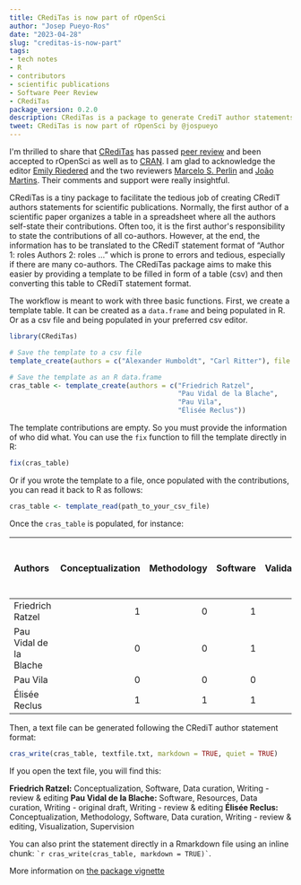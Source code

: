 ```yaml
---
title: CRediTas is now part of rOpenSci
author: "Josep Pueyo-Ros"
date: "2023-04-28"
slug: "creditas-is-now-part"
tags:
- tech notes
- R
- contributors
- scientific publications
- Software Peer Review
- CRediTas
package_version: 0.2.0
description: CRediTas is a package to generate CrediT author statements for scientific publications.
tweet: CRediTas is now part of rOpenSci by @jospueyo
---
```


I'm thrilled to share that [CRediTas](https://docs.ropensci.org/CRediTas/) has passed [peer review](https://github.com/ropensci/software-review/issues/576) and been accepted to rOpenSci as well as to [CRAN](https://cran.r-project.org/web/packages/CRediTas/index.html). I am glad to acknowledge the editor [Emily Riedered](https://ropensci.org/author/emily-riederer/) and the two reviewers [Marcelo S. Perlin](https://ropensci.org/author/marcelo-s.-perlin/) and [João Martins](https://zambujo.github.io/). Their comments and support were really insightful.

CRediTas is a tiny package to facilitate the tedious job of creating CRediT authors statements for scientific publications. Normally, the first author of a scientific paper organizes a table in a spreadsheet where all the authors self-state their contributions. Often too, it is the first author's responsibility to state the contributions of all co-authors. However, at the end, the information has to be translated to the CRediT statement format of “Author 1: roles Authors 2: roles …” which is prone to errors and tedious, especially if there are many co-authors. The CRediTas package aims to make this easier by providing a template to be filled in form of a table (csv) and then converting this table to CRediT statement format.

The workflow is meant to work with three basic functions. First, we create a template table. It can be created as a `data.frame` and being populated in R. Or as a csv file and being populated in your preferred csv editor.


```r
library(CRediTas)

# Save the template to a csv file
template_create(authors = c("Alexander Humboldt", "Carl Ritter"), file = tempfile())

# Save the template as an R data.frame
cras_table <- template_create(authors = c("Friedrich Ratzel", 
                                          "Pau Vidal de la Blache", 
                                          "Pau Vila",
                                          "Élisée Reclus"))
```

The template contributions are empty. So you must provide the information of who did what. You can use the `fix` function to fill the template directly in R:


```r
fix(cras_table)
```

Or if you wrote the template to a file, once populated with the contributions, you can read it back to R as follows:


```r
cras_table <- template_read(path_to_your_csv_file)
```

Once the `cras_table` is populated, for instance:


|Authors                | Conceptualization| Methodology| Software| Validation| Formal Analysis| Investigation| Resources| Data curation| Writing - original draft| Writing - review & editing| Visualization| Supervision| Project administration| Funding acquisition|
|:----------------------|-----------------:|-----------:|--------:|----------:|---------------:|-------------:|---------:|-------------:|------------------------:|--------------------------:|-------------:|-----------:|----------------------:|-------------------:|
|Friedrich Ratzel       |                 1|           0|        1|          0|               0|             0|         0|             1|                        0|                          1|             0|           0|                      0|                   0|
|Pau Vidal de la Blache |                 0|           0|        1|          0|               0|             0|         1|             1|                        1|                          1|             0|           0|                      0|                   0|
|Pau Vila               |                 0|           0|        0|          0|               0|             0|         0|             0|                        0|                          0|             0|           0|                      0|                   0|
|Élisée Reclus          |                 1|           1|        1|          0|               0|             0|         0|             1|                        0|                          1|             1|           1|                      0|                   0|

Then, a text file can be generated following the CRediT author statement format:


```r
cras_write(cras_table, textfile.txt, markdown = TRUE, quiet = TRUE)
```

If you open the text file, you will find this:

**Friedrich Ratzel:** Conceptualization, Software, Data curation, Writing - review & editing **Pau Vidal de la Blache:** Software, Resources, Data curation, Writing - original draft, Writing - review & editing **Élisée Reclus:** Conceptualization, Methodology, Software, Data curation, Writing - review & editing, Visualization, Supervision

You can also print the statement directly in a Rmarkdown file using an inline chunk: `` `r
cras_write(cras_table, markdown = TRUE)` ``.

More information on [the package vignette](https://docs.ropensci.org/CRediTas/articles/get_started.html)
